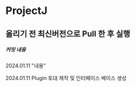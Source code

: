 ProjectJ
=============
올리기 전 최신버전으로 Pull 한 후 실행
-------------




##### 커밋 내용
2024.01.11 "내용"

2024.01.11 Plugin 토대 제작 및 인터페이스 베이스 생성 
